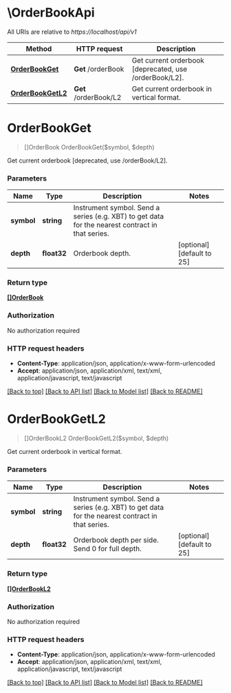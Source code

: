 # \OrderBookApi

All URIs are relative to *https://localhost/api/v1*

Method | HTTP request | Description
------------- | ------------- | -------------
[**OrderBookGet**](OrderBookApi.md#OrderBookGet) | **Get** /orderBook | Get current orderbook [deprecated, use /orderBook/L2].
[**OrderBookGetL2**](OrderBookApi.md#OrderBookGetL2) | **Get** /orderBook/L2 | Get current orderbook in vertical format.


# **OrderBookGet**
> []OrderBook OrderBookGet($symbol, $depth)

Get current orderbook [deprecated, use /orderBook/L2].


### Parameters

Name | Type | Description  | Notes
------------- | ------------- | ------------- | -------------
 **symbol** | **string**| Instrument symbol. Send a series (e.g. XBT) to get data for the nearest contract in that series. | 
 **depth** | **float32**| Orderbook depth. | [optional] [default to 25]

### Return type

[**[]OrderBook**](OrderBook.md)

### Authorization

No authorization required

### HTTP request headers

 - **Content-Type**: application/json, application/x-www-form-urlencoded
 - **Accept**: application/json, application/xml, text/xml, application/javascript, text/javascript

[[Back to top]](#) [[Back to API list]](../README.md#documentation-for-api-endpoints) [[Back to Model list]](../README.md#documentation-for-models) [[Back to README]](../README.md)

# **OrderBookGetL2**
> []OrderBookL2 OrderBookGetL2($symbol, $depth)

Get current orderbook in vertical format.


### Parameters

Name | Type | Description  | Notes
------------- | ------------- | ------------- | -------------
 **symbol** | **string**| Instrument symbol. Send a series (e.g. XBT) to get data for the nearest contract in that series. | 
 **depth** | **float32**| Orderbook depth per side. Send 0 for full depth. | [optional] [default to 25]

### Return type

[**[]OrderBookL2**](OrderBookL2.md)

### Authorization

No authorization required

### HTTP request headers

 - **Content-Type**: application/json, application/x-www-form-urlencoded
 - **Accept**: application/json, application/xml, text/xml, application/javascript, text/javascript

[[Back to top]](#) [[Back to API list]](../README.md#documentation-for-api-endpoints) [[Back to Model list]](../README.md#documentation-for-models) [[Back to README]](../README.md)

